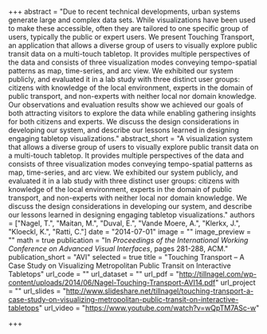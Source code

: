 +++
abstract = "Due to recent technical developments, urban systems generate large and complex data sets. While visualizations have been used to make these accessible, often they are tailored to one specific group of users, typically the public or expert users. We present Touching Transport, an application that allows a diverse group of users to visually explore public transit data on a multi-touch tabletop. It provides multiple perspectives of the data and consists of three visualization modes conveying tempo-spatial patterns as map, time-series, and arc view. We exhibited our system publicly, and evaluated it in a lab study with three distinct user groups: citizens with knowledge of the local environment, experts in the domain of public transport, and non-experts with neither local nor domain knowledge. Our observations and evaluation results show we achieved our goals of both attracting visitors to explore the data while enabling gathering insights for both citizens and experts. We discuss the design considerations in developing our system, and describe our lessons learned in designing engaging tabletop visualizations."
abstract_short = "A visualization system that allows a diverse group of users to visually explore public transit data on a multi-touch tabletop. It provides multiple perspectives of the data and consists of three visualization modes conveying tempo-spatial patterns as map, time-series, and arc view. We exhibited our system publicly, and evaluated it in a lab study with three distinct user groups: citizens with knowledge of the local environment, experts in the domain of public transport, and non-experts with neither local nor domain knowledge. We discuss the design considerations in developing our system, and describe our lessons learned in designing engaging tabletop visualizations."
authors = ["Nagel, T.", "Maitan, M.", "Duval, E.", "Vande Moere, A.", "Klerkx, J.", "Kloeckl, K.", "Ratti, C."]
date = "2014-07-01"
image = ""
image_preview = ""
math = true
publication = "In *Proceedings of the International Working Conference on Advanced Visual Interfaces*, pages 281-288, ACM."
publication_short = "AVI"
selected = true
title = "Touching Transport – A Case Study on Visualizing Metropolitan Public Transit on Interactive Tabletops"
url_code = ""
url_dataset = ""
url_pdf = "http://tillnagel.com/wp-content/uploads/2014/06/Nagel-Touching-Transport-AVI14.pdf"
url_project = ""
url_slides = "http://www.slideshare.net/tillnagel/touching-transport-a-case-study-on-visualizing-metropolitan-public-transit-on-interactive-tabletops"
url_video = "https://www.youtube.com/watch?v=wQpTM7ASc-w"

+++
